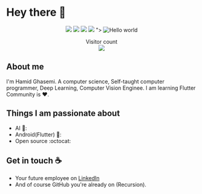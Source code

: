 # Hey there :wave:
<p align="center">
<img src="https://www.vectorlogo.zone/logos/python/python-horizontal.svg">
<img src="https://www.vectorlogo.zone/logos/opencv/opencv-ar21.svg">
<img src="https://www.vectorlogo.zone/logos/tensorflow/tensorflow-ar21.svg"> 
<img src="<img src="https://www.vectorlogo.zone/logos/tensorflow/tensorflow-ar21.svg"> "> 
<img src="https://raw.githubusercontent.com/sagar-viradiya/sagar-viradiya/master/resources/banner.png" alt="Hello world">

<p align="center"> 
  Visitor count<br>
  <img src="https://profile-counter.glitch.me/sagar-viradiya/count.svg" />
</p>

## About me

I'm Hamid Ghasemi. A computer science, Self-taught computer programmer, Deep Learning, Computer Vision Enginee.
I am learning Flutter
Community is :heart:.


## Things I am passionate about

- AI 🧠:
- Android(Flutter) 🎯:
- Open source :octocat:

## Get in touch :coffee:

- Your future employee on [LinkedIn](https://www.linkedin.com/in/hamid-ghasemi-386241247)
- And of course GitHub you're already on (Recursion).


<!--
**sagar-viradiya/sagar-viradiya** is a ✨ _special_ ✨ repository because its `README.md` (this file) appears on your GitHub profile.

Here are some ideas to get you started:

- 🔭 I’m currently working on ...
- 🌱 I’m currently learning ...
- 👯 I’m looking to collaborate on ...
- 🤔 I’m looking for help with ...
- 💬 Ask me about ...
- 📫 How to reach me: ...
- 😄 Pronouns: ...
- ⚡ Fun fact: ...
-->
